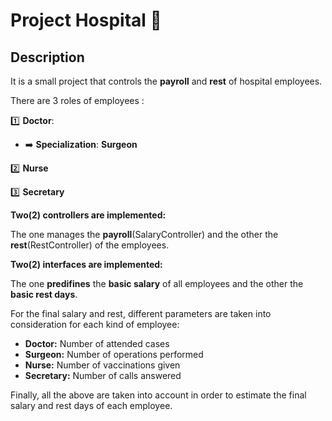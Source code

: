 # Project Hospital :hospital:

## Description
It is a small project that controls the **payroll** and **rest** of hospital employees.

There are 3 roles of employees :

1️⃣ **Doctor**:

* ➡️ **Specialization**: **Surgeon**
  
2️⃣ **Nurse**

3️⃣ **Secretary**

**Two(2) controllers are implemented:** 

The one manages the **payroll**(SalaryController) and the other the **rest**(RestController) of the employees.

**Two(2) interfaces are implemented:**

The one **predifines** the **basic salary** of all employees and the other the **basic rest days**.

For the final salary and rest, different parameters are taken into consideration for each kind of employee:

- **Doctor:**  Number of attended cases
- **Surgeon:** Number of operations performed
- **Nurse:** Number of  vaccinations given
- **Secretary:** Number of calls answered

Finally, all the above are taken into account in order to estimate the final salary and rest days of each employee.
